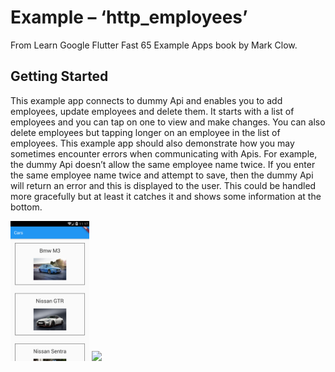 # Example – ‘http_employees’

From Learn Google Flutter Fast 65 Example Apps book by Mark Clow.

## Getting Started

This example app connects to dummy Api and enables you to add employees, update employees and delete them. It starts with a list of employees and you can tap on one to view and make changes. You can also delete employees but tapping longer on an employee in the list of employees.
This example app should also demonstrate how you may sometimes encounter errors when communicating with Apis. For example, the dummy Api doesn’t allow the same employee name twice. If you enter the same employee name twice and attempt to save, then the dummy Api will return an error and this is displayed to the user. This could be handled more gracefully but at least it catches it and shows some information at the bottom.

<img src="images/appImage.png" width="25%">

<img src="images/appImage2.png" width="25%">
